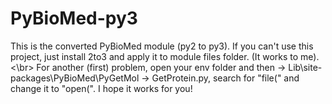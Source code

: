 # PyBioMed-py3
This is the converted PyBioMed module (py2 to py3). If you can't use this project, just install 2to3 and apply it to module files folder. (It works to me).<\br>
For another (first) problem, open your env folder and then -> Lib\site-packages\PyBioMed\PyGetMol -> GetProtein.py, search for "file(" and change it to "open(". I hope it works for you!
